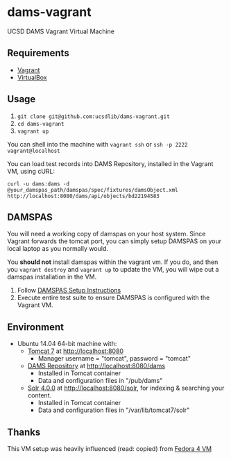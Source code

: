 # dams-vagrant
UCSD DAMS Vagrant Virtual Machine 

## Requirements

* [Vagrant](https://www.vagrantup.com/)
* [VirtualBox](https://www.virtualbox.org/)

## Usage

1. `git clone git@github.com:ucsdlib/dams-vagrant.git`
2. `cd dams-vagrant`
3. `vagrant up`

You can shell into the machine with `vagrant ssh` or `ssh -p 2222 vagrant@localhost`

You can load test records into DAMS Repository, installed in the Vagrant VM, using cURL:

```
curl -u dams:dams -d @your_damspas_path/damspas/spec/fixtures/damsObject.xml http://localhost:8080/dams/api/objects/bd22194583
```

## DAMSPAS
You will need a working copy of damspas on your host system. Since Vagrant forwards the tomcat port, you can simply setup DAMSPAS on your local laptop as you normally would.

You **should not** install damspas within the vagrant vm. If you do, and then you `vagrant destroy` and `vagrant up` to update the VM, you will wipe out a damspas installation in the VM.

1. Follow [DAMSPAS Setup
   Instructions](https://github.com/ucsdlib/damspas/wiki/Setup)
2. Execute entire test suite to ensure DAMSPAS is configured with the Vagrant
   VM.

## Environment

* Ubuntu 14.04 64-bit machine with: 
  * [Tomcat 7](http://tomcat.apache.org) at [http://localhost:8080](http://localhost:8080)
    * Manager username = "tomcat", password = "tomcat"
  * [DAMS Repository](https://github.com/ucsdlib/damsrepo) at [http://localhost:8080/dams](http://localhost:8080/dams)
    * Installed in Tomcat container
    * Data and configuration files in "/pub/dams"
  * [Solr 4.0.0](http://lucene.apache.org/solr/) at [http://localhost:8080/solr](http://localhost:8080/solr), for indexing & searching your content.
    * Installed in Tomcat container
    * Data and configuration files in "/var/lib/tomcat7/solr"

## Thanks

This VM setup was heavily influenced (read: copied) from [Fedora 4 VM](https://github.com/fcrepo4-labs/fcrepo4-vagrant)
